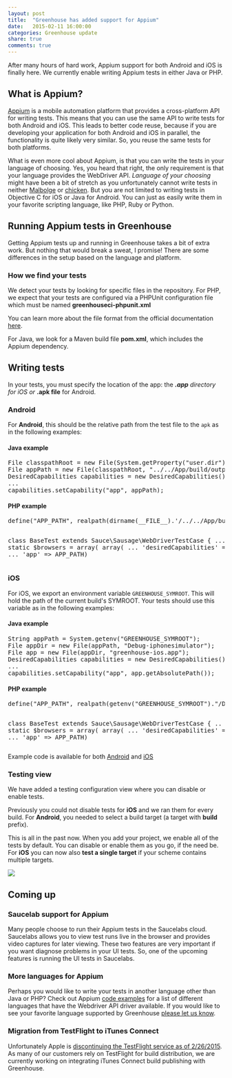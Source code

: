 ```yaml
---
layout: post
title:  "Greenhouse has added support for Appium"
date:   2015-02-11 16:00:00
categories: Greenhouse update
share: true
comments: true
---
```


After many hours of hard work, Appium support for both Android and iOS is finally here.
We currently enable writing Appium tests in either Java or PHP.

<!--more-->
<h2>What is Appium?</h2>

<a href="http://appium.io/">Appium</a> is a mobile automation platform that provides a cross-platform API for writing tests.
This means that you can use the same API to write tests for both Android and iOS. This leads to better code reuse, because if you are developing your application for both Android and iOS in parallel, the functionality is quite likely very similar. So, you reuse the same tests for both platforms.

What is even more cool about Appium, is that you can write the tests in your language of choosing. Yes, you heard that right, the only requirement is that your language provides the WebDriver API. *Language of your choosing* might have been  a bit of stretch as you unfortunately cannot write tests in neither <a href="http://esolangs.org/wiki/Malbolge">Malbolge</a> or <a href="http://esolangs.org/wiki/chicken">chicken</a>. But you are not limited to writing tests in Objective C for iOS or Java for Android. You can just as easily write them in your favorite scripting language, like PHP, Ruby or Python. 


<h2>Running Appium tests in Greenhouse</h2>

Getting Appium tests up and running in Greenhouse takes a bit of extra work. But nothing that would break a sweat, I promise! 
There are some differences in the setup based on the language and platform.

<h3>How we find your tests</h3>

We detect your tests by looking for specific files in the repository. For PHP, we expect that your tests are configured via a PHPUnit configuration file which must be named **greenhouseci-phpunit.xml**

You can learn more about the file format from the official documentation <a href="https://phpunit.de/manual/current/en/appendixes.configuration.html">here</a>.

For Java, we look for a Maven build file **pom.xml**, which includes the Appium dependency.

<h2>Writing tests</h2>

In your tests, you must specify the location of the app: the <strong>*.app</strong> directory for iOS
or <strong>*.apk file</strong> for Android.

<h3>Android</h3>

For <b>Android</b>, this should be the relative path from the test file to the <code>apk</code> as in the following examples:

<h4>Java example</h4>
<pre>File classpathRoot = new File(System.getProperty("user.dir"));
File appPath = new File(classpathRoot, "../../App/build/outputs/apk/App-greenhouseandroid-debug.apk");
DesiredCapabilities capabilities = new DesiredCapabilities();
...
capabilities.setCapability("app", appPath);
</pre>

<h4>PHP example</h4>
<pre>define("APP_PATH", realpath(dirname(__FILE__).'/../../App/build/outputs/apk/App-greenhouseandroid-debug.apk'));

class BaseTest extends Sauce\Sausage\WebDriverTestCase {
    ...
    public static $browsers = array(
        array(
         ...
        'desiredCapabilities' => array(
            ...
            'app' => APP_PATH)</pre>

<h3>iOS</h3>

For iOS, we export an environment variable <code>GREENHOUSE_SYMROOT</code>. This will hold the path of the current build's SYMROOT. Your tests should use this variable as in the following examples: <br />
<h4>Java example</h4>
<pre>String appPath = System.getenv("GREENHOUSE_SYMROOT");
File appDir = new File(appPath, "Debug-iphonesimulator");
File app = new File(appDir, "greenhouse-ios.app");
DesiredCapabilities capabilities = new DesiredCapabilities();
...
capabilities.setCapability("app", app.getAbsolutePath());</pre>
<h4>PHP example</h4>
<pre>define("APP_PATH", realpath(getenv("GREENHOUSE_SYMROOT")."/Debug-iphonesimulator/greenhouse-ios.app"));

class BaseTest extends Sauce\Sausage\WebDriverTestCase {
    ..
    public static $browsers = array(
        array(
        ...
        'desiredCapabilities' => array(
            ...
            'app' => APP_PATH)</pre>
Example code is available for both <a href="https://github.com/lauriskr/greenhouse-android/tree/appium">Android</a> and <a href="https://github.com/lauriskr/greenhouse-ios/tree/appium/greenhouse-ios/appium">iOS</a>

<h3>Testing view</h3> 
We have added a testing configuration view where you can disable or enable tests.

Previously you could not disable tests for **iOS** and we ran them for every build. 
For **Android**, you needed to select a build target (a target with **build** prefix). 

This is all in the past now. When you add your project, we enable all of the tests by default. You can disable or enable them as you go, if the need be. For **iOS** you can now also **test a single target** if your scheme contains multiple targets.

<a data-lightbox="testing" href="{{ site_url }}/assets/testing_view.png">
    <img class="post-img" src="{{ site_url }}/assets/testing_view.png"/>
</a>

<h2>Coming up</h2>

<h3>Saucelab support for Appium</h3>
Many people choose to run their Appium tests in the Saucelabs cloud. Saucelabs allows you to view test runs live in the browser and provides video captures for later viewing. These two features are very important if you want diagnose problems in your UI tests. So, one of the upcoming features is running the UI tests in Saucelabs.

<h3>More languages for Appium</h3>
Perhaps you would like to write your tests in another language other than Java or PHP?
Check out Appium <a href="https://github.com/appium/sample-code/tree/master/sample-code/examples">code examples</a> for a list of different languages that have the Webdriver API driver available.
If you would like to see your favorite language supported by Greenhouse <a href="http://greenhouseci.com/contact-us.html">please let us know</a>.
<h3>Migration from TestFlight to iTunes Connect</h3>
Unfortunately Apple is <a href="http://help.testflightapp.com/customer/portal/articles/1768754">discontinuing the TestFlight service as of 2/26/2015</a>. As many of our customers rely on TestFlight for build distribution, we are currently working on integrating iTunes Connect build publishing with Greenhouse.

